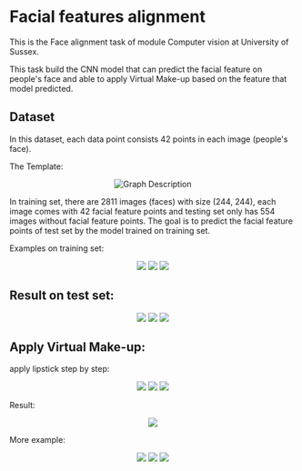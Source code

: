 # Facial features alignment

This is the Face alignment task of module Computer vision at University of Sussex.

This task build the CNN model that can predict the facial feature on people's face and able to apply Virtual Make-up based on the feature that model predicted.

## Dataset
In this dataset, each data point consists 42 points in each image (people's face).

The Template:
<p align="center">
  <img src="https://github.com/Turkeywobbling/Face-alignment/assets/105172948/f290a3bd-34be-4901-a108-f9195b4acdd9.png" alt="Graph Description">
</p>

In training set, there are 2811 images (faces) with size (244, 244), each image comes with 42 facial feature points and testing set only has 554 images without facial feature points.
The goal is to predict the facial feature points of test set by the model trained on training set.

Examples on training set:
<p align="center">
  <img src="https://github.com/Turkeywobbling/Face-alignment/assets/105172948/1c86db83-b241-4cdb-963e-dd39deb32cfd.png">
  <img src="https://github.com/Turkeywobbling/Face-alignment/assets/105172948/6e59b585-cdbe-443e-a5e9-361ea6c455db.png">
  <img src="https://github.com/Turkeywobbling/Face-alignment/assets/105172948/eaffca22-5386-48c0-bc22-bf37688e091a.png">
</p>

## Result on test set:
<p align="center">
  <img src="https://github.com/Turkeywobbling/Face-alignment/assets/105172948/20f7b852-f58d-4bbe-903a-9c5308e01799.png">
  <img src="https://github.com/Turkeywobbling/Face-alignment/assets/105172948/f5ddc232-2246-4dbb-ad91-387caacbd7f7.png">
  <img src="https://github.com/Turkeywobbling/Face-alignment/assets/105172948/e256aa29-4132-42cc-a2c3-bd3f31106798.png">
</p>

## Apply Virtual Make-up:

apply lipstick step by step:
<p align="center">
  <img src="https://github.com/Turkeywobbling/Face-alignment/assets/105172948/23b07170-c918-47f9-82d5-60abf27bb58f.png">
  <img src="https://github.com/Turkeywobbling/Face-alignment/assets/105172948/4e6cf05a-68bc-42b4-b6d5-700bf377e82e.png">
  <img src="https://github.com/Turkeywobbling/Face-alignment/assets/105172948/40f0b99c-c641-48fb-acab-f6905eab0de5.png">
</p>

Result:
<p align="center">
  <img src="https://github.com/Turkeywobbling/Face-alignment/assets/105172948/6fe7b678-bbd0-4081-9950-942693650e63.png">
</p>

More example:
<p align="center">
  <img src="https://github.com/Turkeywobbling/Face-alignment/assets/105172948/f30ef82f-6525-4675-a0de-f30fc1d7b606.png">
  <img src="https://github.com/Turkeywobbling/Face-alignment/assets/105172948/3869158d-42da-4cf8-8976-bb902819757e.png">
  <img src="https://github.com/Turkeywobbling/Face-alignment/assets/105172948/dd2150a9-5472-49cd-9462-897392186746.png">
</p>


